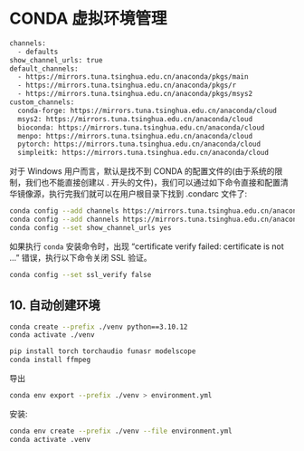 # CONDA 虚拟环境管理


```bash
channels:
  - defaults
show_channel_urls: true
default_channels:
  - https://mirrors.tuna.tsinghua.edu.cn/anaconda/pkgs/main
  - https://mirrors.tuna.tsinghua.edu.cn/anaconda/pkgs/r
  - https://mirrors.tuna.tsinghua.edu.cn/anaconda/pkgs/msys2
custom_channels:
  conda-forge: https://mirrors.tuna.tsinghua.edu.cn/anaconda/cloud
  msys2: https://mirrors.tuna.tsinghua.edu.cn/anaconda/cloud
  bioconda: https://mirrors.tuna.tsinghua.edu.cn/anaconda/cloud
  menpo: https://mirrors.tuna.tsinghua.edu.cn/anaconda/cloud
  pytorch: https://mirrors.tuna.tsinghua.edu.cn/anaconda/cloud
  simpleitk: https://mirrors.tuna.tsinghua.edu.cn/anaconda/cloud
```

对于 Windows 用户而言，默认是找不到 CONDA 的配置文件的(由于系统的限制，我们也不能直接创建以 . 开头的文件)，我们可以通过如下命令直接和配置清华镜像源，执行完我们就可以在用户根目录下找到 .condarc 文件了:

```bash
conda config --add channels https://mirrors.tuna.tsinghua.edu.cn/anaconda/pkgs/free/
conda config --add channels https://mirrors.tuna.tsinghua.edu.cn/anaconda/pkgs/main/
conda config --set show_channel_urls yes
```

如果执行 `conda` 安装命令时，出现 “certificate verify failed: certificate is not ...” 错误，执行以下命令关闭 SSL 验证。

```bash
conda config --set ssl_verify false 
```



## 10. 自动创建环境

```bash
conda create --prefix ./venv python==3.10.12
conda activate ./venv
```

```bash
pip install torch torchaudio funasr modelscope
conda install ffmpeg
```

导出

```bash
conda env export --prefix ./venv > environment.yml
```

安装:

```bash
conda env create --prefix ./venv --file environment.yml
conda activate .venv
```

